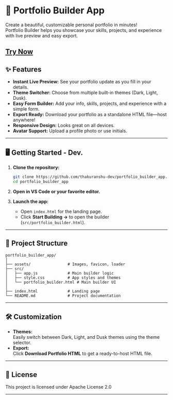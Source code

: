 # 🚀 Portfolio Builder App

Create a beautiful, customizable personal portfolio in minutes!  
Portfolio Builder helps you showcase your skills, projects, and experience with live preview and easy export.

[Try Now](https://portfolio-website-builder.netlify.app/)
---

## ✨ Features

- **Instant Live Preview:** See your portfolio update as you fill in your details.
- **Theme Switcher:** Choose from multiple built-in themes (Dark, Light, Dusk).
- **Easy Form Builder:** Add your info, skills, projects, and experience with a simple form.
- **Export Ready:** Download your portfolio as a standalone HTML file—host anywhere!
- **Responsive Design:** Looks great on all devices.
- **Avatar Support:** Upload a profile photo or use initials.

---

## 🖥️ Getting Started - Dev.

1. **Clone the repository:**
   ```sh
   git clone https://github.com/thakuranshu-dev/portfolio_builder_app.git
   cd portfolio_builder_app
   ```

2. **Open in VS Code or your favorite editor.**

3. **Launch the app:**
   - Open `index.html` for the landing page.
   - Click **Start Building →** to open the builder (`src/portfolio_builder.html`).

---

## 📁 Project Structure

```
portfolio_builder_app/
│
├── assets/                # Images, favicon, loader
├── src/
│   ├── app.js             # Main builder logic
│   ├── style.css          # App styles and themes
│   └── portfolio_builder.html # Main builder UI
│
├── index.html             # Landing page
└── README.md              # Project documentation
```

---

## 🛠️ Customization

- **Themes:**  
  Easily switch between Dark, Light, and Dusk themes using the theme selector.
- **Export:**  
  Click **Download Portfolio HTML** to get a ready-to-host HTML file.

---

## 📄 License

This project is licensed under Apache License 2.0

---
